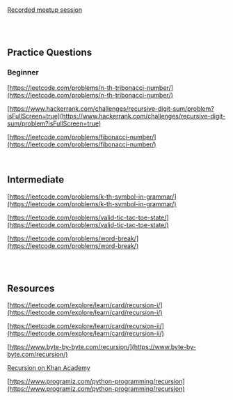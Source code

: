 
<br>

[Recorded meetup session](https://www.youtube.com/watch?v=Rw_Hus65dLY&t=68s)

<br>
<br>


## Practice Questions

### Beginner

[https://leetcode.com/problems/n-th-tribonacci-number/](https://leetcode.com/problems/n-th-tribonacci-number/)

[https://www.hackerrank.com/challenges/recursive-digit-sum/problem?isFullScreen=true](https://www.hackerrank.com/challenges/recursive-digit-sum/problem?isFullScreen=true)

[https://leetcode.com/problems/fibonacci-number/](https://leetcode.com/problems/fibonacci-number/)

<br>

## Intermediate

[https://leetcode.com/problems/k-th-symbol-in-grammar/](https://leetcode.com/problems/k-th-symbol-in-grammar/)

[https://leetcode.com/problems/valid-tic-tac-toe-state/](https://leetcode.com/problems/valid-tic-tac-toe-state/)

[https://leetcode.com/problems/word-break/](https://leetcode.com/problems/word-break/)

<br>
<br>


## Resources

[https://leetcode.com/explore/learn/card/recursion-i/](https://leetcode.com/explore/learn/card/recursion-i/)

[https://leetcode.com/explore/learn/card/recursion-ii/](https://leetcode.com/explore/learn/card/recursion-ii/)

[https://www.byte-by-byte.com/recursion/](https://www.byte-by-byte.com/recursion/)

[Recursion on Khan Academy](https://www.khanacademy.org/computing/computer-science/algorithms/recursive-algorithms/a/recursion)

[https://www.programiz.com/python-programming/recursion](https://www.programiz.com/python-programming/recursion)
